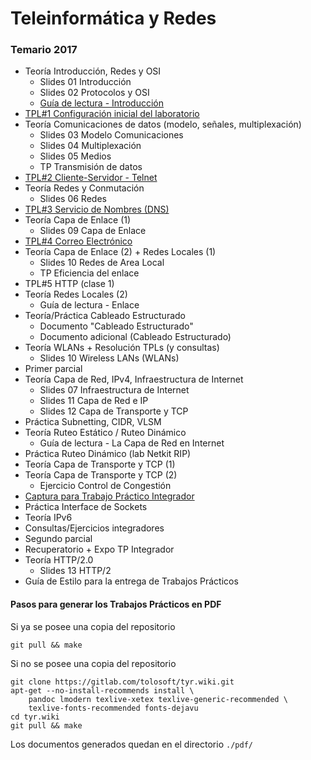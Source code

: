 Teleinformática y Redes
=======================

### Temario 2017

- Teoría Introducción, Redes y OSI
  - Slides 01 Introducción
  - Slides 02 Protocolos y OSI
  - [Guía de lectura - Introducción](./gl-introduccion)
- [TPL#1 Configuración inicial del laboratorio](./tpl1-configuracion)
- Teoría Comunicaciones de datos (modelo, señales, multiplexación)
  - Slides 03 Modelo Comunicaciones
  - Slides 04 Multiplexación
  - Slides 05 Medios
  - TP Transmisión de datos
- [TPL#2 Cliente-Servidor - Telnet](./tpl2-telnet)
- Teoría Redes y Conmutación
  - Slides 06 Redes
- [TPL#3 Servicio de Nombres (DNS)](./tpl3-dns)
- Teoría Capa de Enlace (1)
  - Slides 09 Capa de Enlace
- [TPL#4 Correo Electrónico](./tpl4-correo-electronico)
- Teoría Capa de Enlace (2) + Redes Locales (1)
  - Slides 10 Redes de Area Local
  - TP Eficiencia del enlace
- TPL#5 HTTP (clase 1)
- Teoría Redes Locales (2)
  - Guía de lectura - Enlace
- Teoría/Práctica Cableado Estructurado
  - Documento "Cableado Estructurado"
  - Documento adicional (Cableado Estructurado)
- Teoría WLANs + Resolución TPLs (y consultas)
  - Slides 10 Wireless LANs (WLANs)
- Primer parcial
- Teoría Capa de Red, IPv4, Infraestructura de Internet
  - Slides 07 Infraestructura de Internet
  - Slides 11 Capa de Red e IP
  - Slides 12 Capa de Transporte y TCP
- Práctica Subnetting, CIDR, VLSM
- Teoría Ruteo Estático / Ruteo Dinámico
  - Guía de lectura - La Capa de Red en Internet
- Práctica Ruteo Dinámico (lab Netkit RIP)
- Teoría Capa de Transporte y TCP (1)
- Teoría Capa de Transporte y TCP (2)
  - Ejercicio Control de Congestión
- [Captura para Trabajo Práctico Integrador](./receta-tp-integrador)
- Práctica Interface de Sockets
- Teoría IPv6
- Consultas/Ejercicios integradores
- Segundo parcial
- Recuperatorio + Expo TP Integrador
- Teoría HTTP/2.0
  - Slides 13 HTTP/2
- Guía de Estilo para la entrega de Trabajos Prácticos


#### Pasos para generar los Trabajos Prácticos en PDF

Si ya se posee una copia del repositorio

    git pull && make

Si no se posee una copia del repositorio

    git clone https://gitlab.com/tolosoft/tyr.wiki.git
    apt-get --no-install-recommends install \
        pandoc lmodern texlive-xetex texlive-generic-recommended \
        texlive-fonts-recommended fonts-dejavu
    cd tyr.wiki
    git pull && make

Los documentos generados quedan en el directorio `./pdf/`
